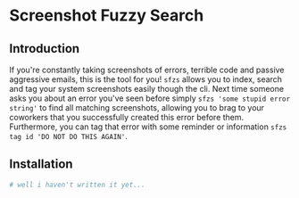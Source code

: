 # Screenshot Fuzzy Search

## Introduction

If you're constantly taking screenshots of errors, terrible code and passive aggressive emails, this is the tool for you! `sfzs` allows you to index, search and tag your system screenshots easily though the cli. Next time someone asks you about an error you've seen before simply `sfzs 'some stupid error string'` to find all matching screenshots, allowing you to brag to your coworkers that you successfully created this error before them. Furthermore, you can tag that error with some reminder or information `sfzs tag id 'DO NOT DO THIS AGAIN'`.

## Installation

```sh
# well i haven't written it yet...
```

